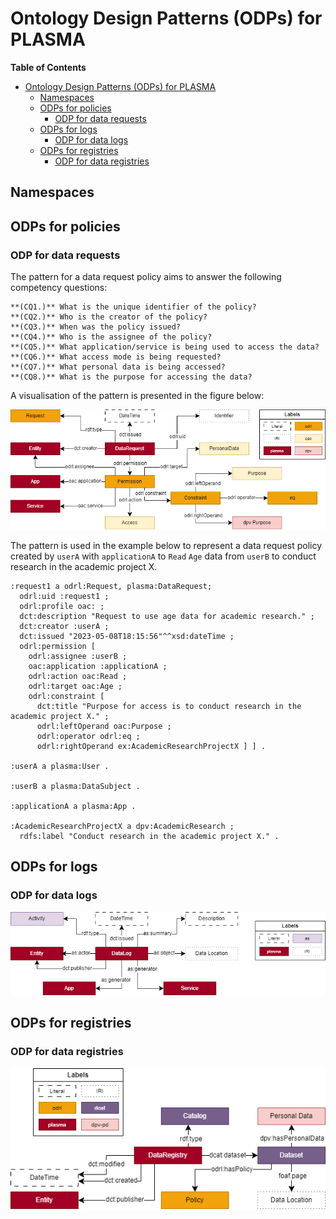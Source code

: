 # Ontology Design Patterns (ODPs) for PLASMA

**Table of Contents**

- [Ontology Design Patterns (ODPs) for PLASMA](#ontology-design-patterns-odps-for-plasma)
  * [Namespaces](#namespaces)
  * [ODPs for policies](#odps-for-policies)
    + [ODP for data requests](#odp-for-data-requests)
  * [ODPs for logs](#odps-for-logs)
    + [ODP for data logs](#odp-for-data-log)
  * [ODPs for registries](#odps-for-registries)
    + [ODP for data registries](#odp-for-data-registry)

## Namespaces

## ODPs for policies

### ODP for data requests

The pattern for a data request policy aims to answer the following competency questions:

    **(CQ1.)** What is the unique identifier of the policy?
    **(CQ2.)** Who is the creator of the policy?
    **(CQ3.)** When was the policy issued?
    **(CQ4.)** Who is the assignee of the policy?
    **(CQ5.)** What application/service is being used to access the data?
    **(CQ6.)** What access mode is being requested?
    **(CQ7.)** What personal data is being accessed?
    **(CQ8.)** What is the purpose for accessing the data?

A visualisation of the pattern is presented in the figure below:

![ODP for a data request](./img/policy-odp.png)

The pattern is used in the example below to represent a data request policy created by `userA` with `applicationA` to `Read` `Age` data from `userB` to conduct research in the academic project X.

```turtle
:request1 a odrl:Request, plasma:DataRequest;
  odrl:uid :request1 ;
  odrl:profile oac: ;
  dct:description "Request to use age data for academic research." ;
  dct:creator :userA ;
  dct:issued "2023-05-08T18:15:56"^^xsd:dateTime ;
  odrl:permission [
    odrl:assignee :userB ;
    oac:application :applicationA ;
    odrl:action oac:Read ;
    odrl:target oac:Age ;
    odrl:constraint [
      dct:title "Purpose for access is to conduct research in the academic project X." ;
      odrl:leftOperand oac:Purpose ;
      odrl:operator odrl:eq ;
      odrl:rightOperand ex:AcademicResearchProjectX ] ] .

:userA a plasma:User .

:userB a plasma:DataSubject .

:applicationA a plasma:App .

:AcademicResearchProjectX a dpv:AcademicResearch ;
  rdfs:label "Conduct research in the academic project X." .
```

## ODPs for logs

### ODP for data logs

![ODP for a data log](./img/log-odp.png)

## ODPs for registries

### ODP for data registries

![ODP for a data registry](./img/registry-odp.png)